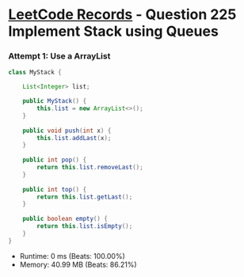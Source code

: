 # [LeetCode Records](../../README.md) - Question 225 Implement Stack using Queues

### Attempt 1: Use a ArrayList
```java
class MyStack {

    List<Integer> list;

    public MyStack() {
        this.list = new ArrayList<>();
    }
    
    public void push(int x) {
        this.list.addLast(x);
    }
    
    public int pop() {
        return this.list.removeLast();
    }
    
    public int top() {
        return this.list.getLast();
    }
    
    public boolean empty() {
        return this.list.isEmpty();
    }
}
```
- Runtime: 0 ms (Beats: 100.00%)
- Memory: 40.99 MB (Beats: 86.21%)

<br>
